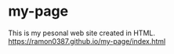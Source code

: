 # my-page
This is my pesonal web site created in HTML. 
https://ramon0387.github.io/my-page/index.html
